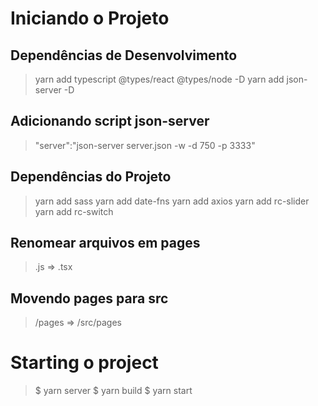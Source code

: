 # Iniciando o Projeto

## Dependências de Desenvolvimento
> yarn add typescript @types/react @types/node -D
> yarn add json-server -D


## Adicionando script json-server
> "server":"json-server server.json -w -d 750 -p 3333"

## Dependências do Projeto
> yarn add sass
> yarn add date-fns
> yarn add axios
> yarn add rc-slider
> yarn add rc-switch

## Renomear arquivos em pages 
> .js => .tsx

## Movendo pages para src
> /pages => /src/pages

# Starting o project
> $ yarn server 
> $ yarn build 
> $ yarn start 

